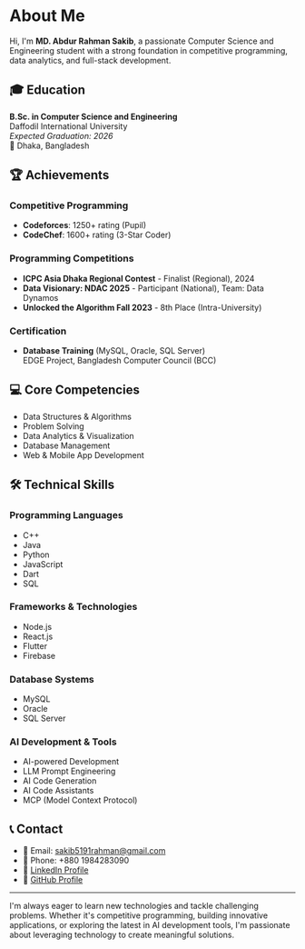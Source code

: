 # About Me

Hi, I'm **MD. Abdur Rahman Sakib**, a passionate Computer Science and Engineering student with a strong foundation in competitive programming, data analytics, and full-stack development.

## 🎓 Education

**B.Sc. in Computer Science and Engineering**  
Daffodil International University  
*Expected Graduation: 2026*  
📍 Dhaka, Bangladesh

## 🏆 Achievements

### Competitive Programming
- **Codeforces**: 1250+ rating (Pupil)
- **CodeChef**: 1600+ rating (3-Star Coder)

### Programming Competitions
- **ICPC Asia Dhaka Regional Contest** - Finalist (Regional), 2024
- **Data Visionary: NDAC 2025** - Participant (National), Team: Data Dynamos
- **Unlocked the Algorithm Fall 2023** - 8th Place (Intra-University)

### Certification
- **Database Training** (MySQL, Oracle, SQL Server)  
  EDGE Project, Bangladesh Computer Council (BCC)

## 💻 Core Competencies

- Data Structures & Algorithms
- Problem Solving
- Data Analytics & Visualization
- Database Management
- Web & Mobile App Development

## 🛠️ Technical Skills

### Programming Languages
- C++
- Java
- Python
- JavaScript
- Dart
- SQL

### Frameworks & Technologies
- Node.js
- React.js
- Flutter
- Firebase

### Database Systems
- MySQL
- Oracle
- SQL Server

### AI Development & Tools
- AI-powered Development
- LLM Prompt Engineering
- AI Code Generation
- AI Code Assistants
- MCP (Model Context Protocol)

## 📞 Contact

- 📧 Email: sakib5191rahman@gmail.com
- 📱 Phone: +880 1984283090
- 💼 [LinkedIn Profile](https://linkedin.com/in/your-profile)
- 🔗 [GitHub Profile](https://github.com/your-username)

---

I'm always eager to learn new technologies and tackle challenging problems. Whether it's competitive programming, building innovative applications, or exploring the latest in AI development tools, I'm passionate about leveraging technology to create meaningful solutions.
